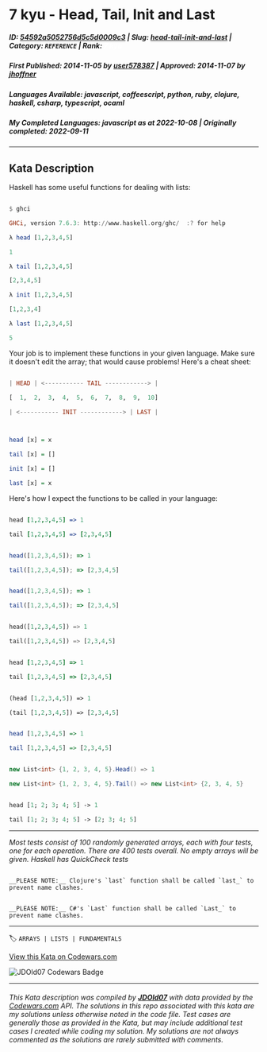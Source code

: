 # 7 kyu - Head, Tail, Init and Last

##### **ID**: [54592a5052756d5c5d0009c3](https://www.codewars.com/kata/54592a5052756d5c5d0009c3) | **Slug**: [head-tail-init-and-last](https://www.codewars.com/kata/54592a5052756d5c5d0009c3) | **Category**: `REFERENCE` | **Rank**: <span style="color:white">7 kyu</span>

##### **First Published**: 2014-11-05 ***by*** [user578387](https://www.codewars.com/users/user578387) | **Approved**: 2014-11-07 ***by*** [jhoffner](https://www.codewars.com/users/jhoffner)

##### **Languages Available**: javascript, coffeescript, python, ruby, clojure, haskell, csharp, typescript, ocaml

##### **My Completed Languages**: javascript ***as at*** 2022-10-08 | **Originally completed**: 2022-09-11

---

## Kata Description


Haskell has some useful functions for dealing with lists:



```haskell

$ ghci

GHCi, version 7.6.3: http://www.haskell.org/ghc/  :? for help

λ head [1,2,3,4,5]

1

λ tail [1,2,3,4,5]

[2,3,4,5]

λ init [1,2,3,4,5]

[1,2,3,4]

λ last [1,2,3,4,5]

5

```



Your job is to implement these functions in your given language. Make sure it doesn't edit the array; that would cause problems! Here's a cheat sheet:



```haskell

| HEAD | <----------- TAIL ------------> |

[  1,  2,  3,  4,  5,  6,  7,  8,  9,  10]

| <----------- INIT ------------> | LAST |



head [x] = x

tail [x] = []

init [x] = []

last [x] = x

```

Here's how I expect the functions to be called in your language:



```coffeescript

head [1,2,3,4,5] => 1

tail [1,2,3,4,5] => [2,3,4,5]

```

```javascript

head([1,2,3,4,5]); => 1

tail([1,2,3,4,5]); => [2,3,4,5]

```

```typescript

head([1,2,3,4,5]); => 1

tail([1,2,3,4,5]); => [2,3,4,5]

```

```python

head([1,2,3,4,5]) => 1

tail([1,2,3,4,5]) => [2,3,4,5]

```

```ruby

head [1,2,3,4,5] => 1

tail [1,2,3,4,5] => [2,3,4,5]

```

```clojure

(head [1,2,3,4,5]) => 1

(tail [1,2,3,4,5]) => [2,3,4,5]

```

```haskell

head [1,2,3,4,5] => 1

tail [1,2,3,4,5] => [2,3,4,5]

```

```csharp

new List<int> {1, 2, 3, 4, 5}.Head() => 1

new List<int> {1, 2, 3, 4, 5}.Tail() => new List<int> {2, 3, 4, 5}

```

```ocaml

head [1; 2; 3; 4; 5] -> 1

tail [1; 2; 3; 4; 5] -> [2; 3; 4; 5]

```



---



_Most tests consist of 100 randomly generated arrays, each with four tests, one for each operation. There are 400 tests overall. No empty arrays will be given. Haskell has QuickCheck tests_



```if:clojure

__PLEASE NOTE:__ Clojure's `last` function shall be called `last_` to prevent name clashes.

```

```if:csharp

__PLEASE NOTE:__ C#'s `Last` function shall be called `Last_` to prevent name clashes.

```

---


🏷 `ARRAYS | LISTS | FUNDAMENTALS`


[View this Kata on Codewars.com](https://www.codewars.com/kata/54592a5052756d5c5d0009c3)

![](https://www.codewars.com/users/jdold07/badges/large "JDOld07 Codewars Badge")

---

###### *This Kata description was compiled by [**JDOld07**](https://tpstech.dev) with data provided by the [Codewars.com](https://www.codewars.com) API.  The solutions in this repo associated with this kata are my solutions unless otherwise noted in the code file.  Test cases are generally those as provided in the Kata, but may include additional test cases I created while coding my solution.  My solutions are not always commented as the solutions are rarely submitted with comments.*
